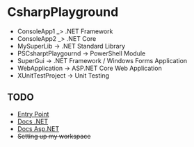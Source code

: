 # CsharpPlayground

- ConsoleApp1 _> .NET Framework
- ConsoleApp2 _> .NET Core
- MySuperLib -> .NET Standard Library
- PSCsharptPlaygournd -> PowerShell Module
- SuperGui -> .NET Framework / Windows Forms Application
- WebApplication -> ASP.NET Core Web Application
- XUnitTestProject -> Unit Testing

## TODO

- [Entry Point](https://dot.net)
- [Docs .NET](https://docs.microsoft.com/en-us/dotnet/)
- [Docs Asp.NET](https://docs.microsoft.com/en-us/aspnet/)
- <s>Setting up my workspace</s>
